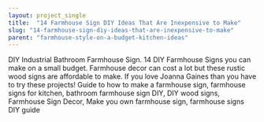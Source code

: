 ```yaml
---
layout: project_single
title:  "14 Farmhouse Sign DIY Ideas That Are Inexpensive to Make"
slug: "14-farmhouse-sign-diy-ideas-that-are-inexpensive-to-make"
parent: "farmhouse-style-on-a-budget-kitchen-ideas"
---
```

DIY Industrial Bathroom Farmhouse Sign. 14 DIY Farmhouse Signs you can make on a small budget. Farmhouse decor can cost a lot but these rustic wood signs are affordable to make. If you love Joanna Gaines than you have to try these projects! Guide to how to make a farmhouse sign, farmhouse signs for kitchen, bathroom farmhouse sign DIY, DIY wood signs, Farmhouse Sign Decor, Make you own farmhouse sign, farmhouse signs DIY guide